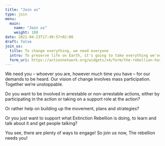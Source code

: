 ```yaml
---
title: "Join us"
type: join
menu:
  main:
    name: "Join us"
    weight: 100
date: 2021-04-23T17:49:57+02:00
draft: false
join_us:
  title: To change everything, we need everyone
  intro: To preserve life on Earth, it's going to take everything we've got. The rebellion needs you, whatever role you want to play.
  form_uri: https://actionnetwork.org/widgets/v4/form/the-rebellion-has-begun-join-us
---
```


We need you – whoever you are, however much time you have – for our demands to be heard. Our vision of change involves mass participation. Together we’re unstoppable.

Do you want to be involved in arrestable or non-arrestable actions, either by participating in the action or taking on a support role at the action?

Or rather help on building up the movement, plans and strategies?

Or you just want to support what Extinction Rebellion is doing, to learn and talk about it and get people talking?

You see, there are plenty of ways to engage! So join us now, The rebellion needs you!
